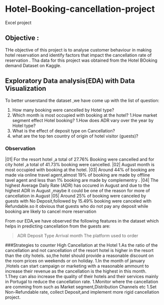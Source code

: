 # Hotel-Booking-cancellation-project
Excel project
## Objective :
THe objective of this project is to analyse customer behaviour in making hotel reservation and identify factors that impact the cancellation rate of reservation . Tha data for this project was obtained from the Hotel BOoking demand Dataset on Kaggle.

## Exploratory Data analysis(EDA) with Data Visualization
To better unserstand the dataset ,we have come up with the list of question:
1. How many booking were cancelled by Hotel type?
1. Which month is most occupied with booking at the hotel?
1.How market segment effect Hotel booking?
1.How does ADR vary over the year by Hotel type?
1. What is the effect of deposit type on Cancellation?
1. what are the top ten country of origin of hotel visitor (guests)?
   
### Observation
|01| For the resort hotel ,a total of 27.76% Booking  were cancelled and for city hotel ,a total of 41.73% booking were cancelled.
|02| August month is most occupied with booking at the hotel.
|03| Around 44% of booking are made via online travel agent,almost 19% of booking are made by offline tavel agent and less than 1% booking are made by complementry .
|04| The highest Average Daily Rate (ADR) has occured in August and due to the highest ADR in August ,maybe it could be one of the reason for more of cancellation in August
|05| Around 25% of booking were canceled by guests with No Deposit,followed by 15.49% booking were canceled with Refundable.so it obvious that guests who do not pay any deposit while booking are likely to 
cancel more reservation

From our EDA,we have observed the following features in the dataset which helps in predicting cancellation from the guests are:
>ADR
>Deposit Type
>Arrival month
>The platform used to order

###Strategies to counter High Cancellation at the Hotel
1.As the ratio of the cancellation and not cancellation of the resort hotel is higher in the resort  than the city hotels. so,the hotel should provide a reasonable discount on the room prices on weekends or on holiday.
1.In the month of january ,Hotels can start campaign or marketing with a reasonable ammount to increase their revenue as the cancellation is the highest in this month.
1.They can also increase the quality of their hotels and their services mainly in Portugal to reduce the cancellation rate.
1.Monitor where the cancellation are comming from such as Market segment,Distribution Channels etc
1.Set Non-Refundable rate, collect Deposit,and implement more rigid cancellation project.

